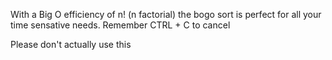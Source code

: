 With a Big O efficiency of n! (n factorial) the bogo sort is perfect for all your time sensative needs.
Remember CTRL + C to cancel

Please don't actually use this
